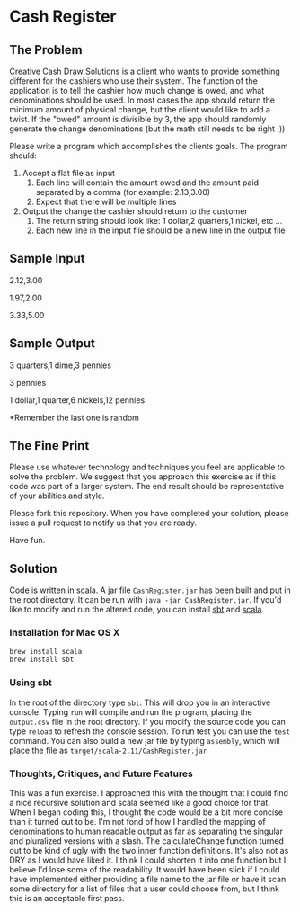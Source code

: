 Cash Register
============

The Problem
-----------
Creative Cash Draw Solutions is a client who wants to provide something different for the cashiers who use their system. The function of the application is to tell the cashier how much change is owed, and what denominations should be used. In most cases the app should return the minimum amount of physical change, but the client would like to add a twist. If the "owed" amount is divisible by 3, the app should randomly generate the change denominations (but the math still needs to be right :))

Please write a program which accomplishes the clients goals. The program should:

1. Accept a flat file as input
	1. Each line will contain the amount owed and the amount paid separated by a comma (for example: 2.13,3.00)
	2. Expect that there will be multiple lines
2. Output the change the cashier should return to the customer
	1. The return string should look like: 1 dollar,2 quarters,1 nickel, etc ...
	2. Each new line in the input file should be a new line in the output file

Sample Input
------------
2.12,3.00

1.97,2.00

3.33,5.00

Sample Output
-------------
3 quarters,1 dime,3 pennies

3 pennies

1 dollar,1 quarter,6 nickels,12 pennies

*Remember the last one is random

The Fine Print
--------------
Please use whatever technology and techniques you feel are applicable to solve the problem. We suggest that you approach this exercise as if this code was part of a larger system. The end result should be representative of your abilities and style.

Please fork this repository. When you have completed your solution, please issue a pull request to notify us that you are ready.

Have fun.

Solution
--------

Code is written in scala.  A jar file `CashRegister.jar` has been built and put in the root directory.  It can be run with `java -jar CashRegister.jar`.  If you'd like to modify and run the altered code, you can install [sbt](http://www.scala-sbt.org/index.html) and [scala](http://www.scala-lang.org).

### Installation for Mac OS X

```bash
brew install scala
brew install sbt
```

### Using sbt

In the root of the directory type `sbt`.  This will drop you in an interactive console.  Typing `run` will compile and run the program, placing the `output.csv` file in the root directory.  If you modify the source code you can type `reload` to refresh the console session.  To run test you can use the `test` command.  You can also build a new jar file by typing `assembly`, which will place the file as `target/scala-2.11/CashRegister.jar`

### Thoughts, Critiques, and Future Features

This was a fun exercise.  I approached this with the thought that I could find a nice recursive solution and scala seemed like a good choice for that.  When I began coding this, I thought the code would be a bit more concise than it turned out to be.  I'm not fond of how I handled the mapping of denominations to human readable output as far as separating the singular and pluralized versions with a slash.  The calculateChange function turned out to be kind of ugly with the two inner function definitions.  It's also not as DRY as I would have liked it.  I think I could shorten it into one function but I believe I'd lose some of the readability.  It would have been slick if I could have implemented either providing a file name to the jar file or have it scan some directory for a list of files that a user could choose from, but I think this is an acceptable first pass.
